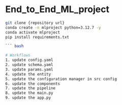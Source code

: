 # End_to_End_ML_project
``` bash
git clone {repository url} 
conda create -n mlproject python=3.12.7 -y
conda activate mlproject
pip install requirements.txt

``` bash

# Workflows
1. update config.yaml
2. update schema.yaml
3. update params.yaml
4. update the entity
5. update the configuration manager in src config
6. update the components
7. update the pipeline
8. update the main.py
9. update the app.py